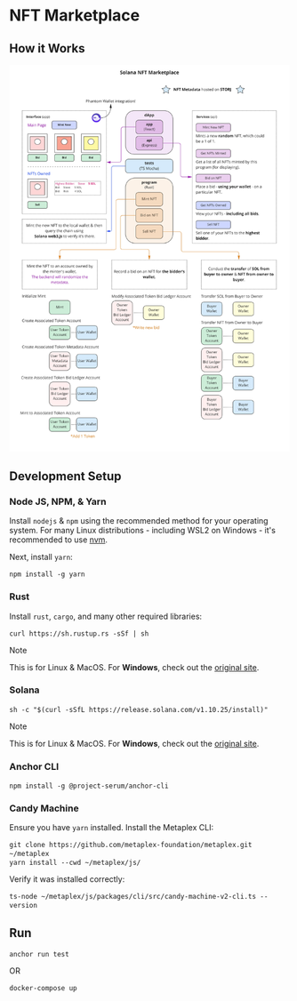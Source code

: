 # NFT Marketplace

## How it Works
![](how_it_works.jpg)

## Development Setup

### Node JS, NPM, & Yarn
Install `nodejs` & `npm` using the recommended method for your operating system. For many Linux distributions - including WSL2 on Windows - it's recommended to use [nvm](https://docs.microsoft.com/en-us/windows/dev-environment/javascript/nodejs-on-wsl).   
   
Next, install `yarn`:
```shell
npm install -g yarn
```

### Rust
Install `rust`, `cargo`, and many other required libraries:
```shell
curl https://sh.rustup.rs -sSf | sh
```
>[!NOTE]
> This is for Linux & MacOS. For **Windows**, check out the [original site](https://doc.rust-lang.org/cargo/getting-started/installation.html).

### Solana
```shell
sh -c "$(curl -sSfL https://release.solana.com/v1.10.25/install)"
```
>[!NOTE]
> This is for Linux & MacOS. For **Windows**, check out the [original site](https://docs.solana.com/cli/install-solana-cli-tools).

### Anchor CLI
```shell
npm install -g @project-serum/anchor-cli
```

### Candy Machine
Ensure you have `yarn` installed. Install the Metaplex CLI:
```shell
git clone https://github.com/metaplex-foundation/metaplex.git ~/metaplex
yarn install --cwd ~/metaplex/js/
```
Verify it was installed correctly:
```shell
ts-node ~/metaplex/js/packages/cli/src/candy-machine-v2-cli.ts --version
```

## Run
```shell
anchor run test
```
OR
```shell
docker-compose up
```